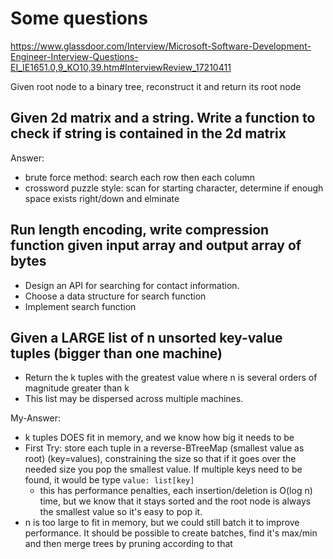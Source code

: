 # Some questions
https://www.glassdoor.com/Interview/Microsoft-Software-Development-Engineer-Interview-Questions-EI_IE1651.0,9_KO10,39.htm#InterviewReview_17210411

Given root node to a binary tree, reconstruct it and return its root node

## Given 2d matrix and a string. Write a function to check if string is contained in the 2d matrix
Answer:
- brute force method: search each row then each column
- crossword puzzle style: scan for starting character, determine if enough
  space exists right/down and elminate

## Run length encoding, write compression function given input array and output array of bytes
- Design an API for searching for contact information.
- Choose a data structure for search function
- Implement search function

## Given a LARGE list of n unsorted key-value tuples (bigger than one machine)
- Return the k tuples with the greatest value where n is several orders of
  magnitude greater than k
- This list may be dispersed across multiple machines.

My-Answer:
- k tuples DOES fit in memory, and we know how big it needs to be
- First Try: store each tuple in a reverse-BTreeMap (smallest value as root)
  (key=values), constraining the size so that if it goes over the needed size
  you pop the smallest value. If multiple keys need to be found, it would be
  type `value: list[key]`
  - this has performance penalties, each insertion/deletion is O(log n) time,
    but we know that it stays sorted and the root node is always the smallest
    value so it's easy to pop it.
- n is too large to fit in memory, but we could still batch it to improve
  performance. It should be possible to create batches, find it's max/min
  and then merge trees by pruning according to that
